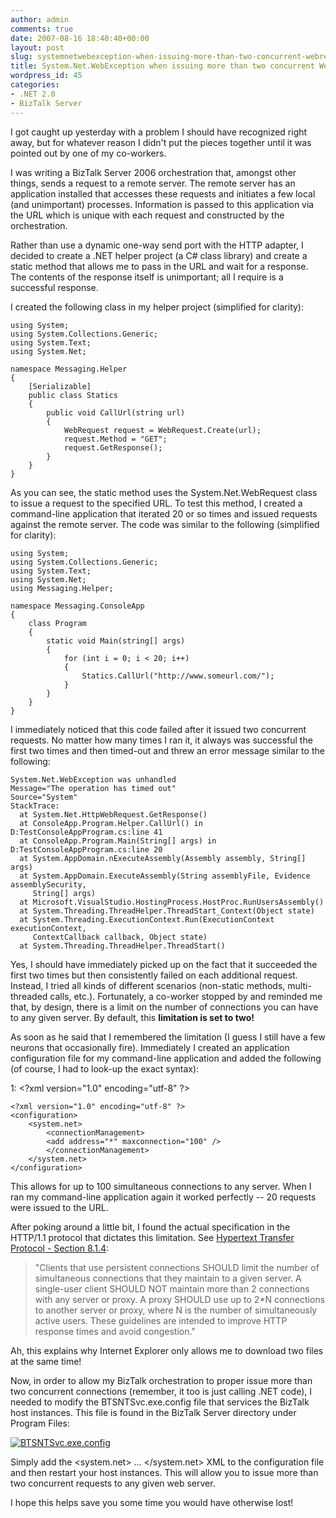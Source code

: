 ```yaml
---
author: admin
comments: true
date: 2007-08-16 18:40:40+00:00
layout: post
slug: systemnetwebexception-when-issuing-more-than-two-concurrent-webrequests
title: System.Net.WebException when issuing more than two concurrent WebRequest's
wordpress_id: 45
categories:
- .NET 2.0
- BizTalk Server
---
```


I got caught up yesterday with a problem I should have recognized right away, but for whatever reason I didn't put the pieces together until it was pointed out by one of my co-workers.

I was writing a BizTalk Server 2006 orchestration that, amongst other things, sends a request to a remote server. The remote server has an application installed that accesses these requests and initiates a few local (and unimportant) processes. Information is passed to this application via the URL which is unique with each request and constructed by the orchestration.

Rather than use a dynamic one-way send port with the HTTP adapter, I decided to create a .NET helper project (a C# class library) and create a static method that allows me to pass in the URL and wait for a response. The contents of the response itself is unimportant; all I require is a successful response.

I created the following class in my helper project (simplified for clarity):

	using System;
	using System.Collections.Generic; 
	using System.Text; 
	using System.Net; 
	
	namespace Messaging.Helper 
	{
		[Serializable] 
		public class Statics 
		{
			public void CallUrl(string url)
			{
				WebRequest request = WebRequest.Create(url);
				request.Method = "GET";
				request.GetResponse();
			}
		}
	}

As you can see, the static method uses the System.Net.WebRequest class to issue a request to the specified URL. To test this method, I created a command-line application that iterated 20 or so times and issued requests against the remote server. The code was similar to the following (simplified for clarity):

	using System;
	using System.Collections.Generic;
	using System.Text;
	using System.Net;
	using Messaging.Helper;
	
	namespace Messaging.ConsoleApp
	{
		class Program
		{
			static void Main(string[] args)
			{
				for (int i = 0; i < 20; i++)
				{
					Statics.CallUrl("http://www.someurl.com/");
				}
			}
		}
	}

I immediately noticed that this code failed after it issued two concurrent requests. No matter how many times I ran it, it always was successful the first two times and then timed-out and threw an error message similar to the following:

    System.Net.WebException was unhandled
    Message="The operation has timed out"
    Source="System"
    StackTrace:
      at System.Net.HttpWebRequest.GetResponse()
      at ConsoleApp.Program.Helper.CallUrl() in D:TestConsoleAppProgram.cs:line 41
      at ConsoleApp.Program.Main(String[] args) in D:TestConsoleAppProgram.cs:line 20
      at System.AppDomain.nExecuteAssembly(Assembly assembly, String[] args)
      at System.AppDomain.ExecuteAssembly(String assemblyFile, Evidence assemblySecurity,
         String[] args)
      at Microsoft.VisualStudio.HostingProcess.HostProc.RunUsersAssembly()
      at System.Threading.ThreadHelper.ThreadStart_Context(Object state)
      at System.Threading.ExecutionContext.Run(ExecutionContext executionContext,
         ContextCallback callback, Object state)
      at System.Threading.ThreadHelper.ThreadStart()

Yes, I should have immediately picked up on the fact that it succeeded the first two times but then consistently failed on each additional request. Instead, I tried all kinds of different scenarios (non-static methods, multi-threaded calls, etc.). Fortunately, a co-worker stopped by and reminded me that, by design, there is a limit on the number of connections you can have to any given server. By default, this **limitation is set to two!**

As soon as he said that I remembered the limitation (I guess I still have a few neurons that occasionally fire). Immediately I created an application configuration file for my command-line application and added the following (of course, I had to look-up the exact syntax):

<span class="lnum">   1:  </span><span class="kwrd"><?</span><span class="html">xml</span> <span class="attr">version</span><span class="kwrd">="1.0"</span> <span class="attr">encoding</span><span class="kwrd">="utf-8"</span> ?<span class="kwrd">></span>

	<?xml version="1.0" encoding="utf-8" ?>
	<configuration>
		<system.net>
			<connectionManagement>
			<add address="*" maxconnection="100" />
			</connectionManagement>
		</system.net>
	</configuration>

This allows for up to 100 simultaneous connections to any server. When I ran my command-line application again it worked perfectly -- 20 requests were issued to the URL.

After poking around a little bit, I found the actual specification in the HTTP/1.1 protocol that dictates this limitation. See [Hypertext Transfer Protocol - Section 8.1.4](http://www.w3.org/Protocols/rfc2616/rfc2616-sec8.html#sec8.1.4):


> "Clients that use persistent connections SHOULD limit the number of simultaneous connections that they maintain to a given server. A single-user client SHOULD NOT maintain more than 2 connections with any server or proxy. A proxy SHOULD use up to 2*N connections to another server or proxy, where N is the number of simultaneously active users. These guidelines are intended to improve HTTP response times and avoid congestion."

Ah, this explains why Internet Explorer only allows me to download two files at the same time!

Now, in order to allow my BizTalk orchestration to proper issue more than two concurrent connections (remember, it too is just calling .NET code), I needed to modify the BTSNTSvc.exe.config file that services the BizTalk host instances. This file is found in the BizTalk Server directory under Program Files:

[![BTSNTSvc.exe.config](http://images.wadewegner.com/wordpress/content/binary/WindowsLiveWriter/e8c3b063ce21_A687/image_thumb.png)](http://images.wadewegner.com/wordpress/content/binary/WindowsLiveWriter/e8c3b063ce21_A687/image.png)

Simply add the <system.net> ... </system.net> XML to the configuration file and then restart your host instances. This will allow you to issue more than two concurrent requests to any given web server.

I hope this helps save you some time you would have otherwise lost!